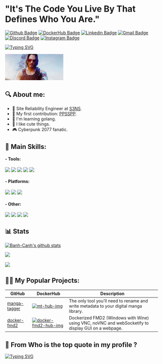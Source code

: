 # "It's The Code You Live By That Defines Who You Are."

[![Github Badge](https://img.shields.io/badge/BanhCanh-333?style=for-the-badge&logo=github&logoColor=white)](https://github.com/Banh-Canh) [![DockerHub Badge](https://img.shields.io/badge/Banhcanh-2496ED?style=for-the-badge&logo=docker&logoColor=white&link=https://hub.docker.com/u/banhcanh)](https://hub.docker.com/u/banhcanh) [![Linkedin Badge](https://img.shields.io/badge/Victor_Hang-0077B5?style=for-the-badge&logo=linkedin&logoColor=white&link=https://www.linkedin.com/in/victor-hang/)](https://www.linkedin.com/in/victor-hang/) [![Gmail Badge](https://img.shields.io/badge/vhvictorhang-D14836?style=for-the-badge&logo=gmail&logoColor=white)](mailto:vhvictorhang@gmail.com) [![Discord Badge](https://img.shields.io/badge/VictorTK-7289DA?style=for-the-badge&logo=Discord&logoColor=white)](https://discordapp.com/users/208466390493954048) [![Instagram Badge](https://img.shields.io/badge/vtk_hg-E4405F?style=for-the-badge&logo=instagram&logoColor=white&link=https://www.instagram.com/vtk_hg/)](https://www.instagram.com/vtk_hg/)

[![Typing SVG](https://readme-typing-svg.demolab.com?font=Fira+Code&duration=3000&pause=1000&random=false&width=435&lines=Hello%2C+I'm+Victor+%F0%9F%99%8B;French+SRE+%F0%9F%87%AB%F0%9F%87%B7;Cyberpunk+Fan+%F0%9F%A4%96%F0%9F%8C%83;K-ON!+devot+%F0%9F%99%8F%F0%9F%95%AF%EF%B8%8F%F0%9F%8C%9F)](https://git.io/typing-svg)

<img src="images/wakeup.webp" style="width: 20vw">

## 🔍 About me:

- 💼 Site Reliability Engineer at [S3NS](https://www.s3ns.io).
- 💪 My first contribution: [PPSSPP](https://github.com/hrydgard/ppsspp/pull/14332).
- 🧠 I'm learning golang.
- 🙈 I like cute things.
- 🎮 Cyberpunk 2077 fanatic.

## 🚀 Main Skills:

#### - Tools:
<p align=left>
<img src="https://img.shields.io/badge/Terraform-7B42BC?style=for-the-badge&logo=terraform&logoColor=white">
<img src="https://img.shields.io/badge/Docker-2496ED?style=for-the-badge&logo=docker&logoColor=white">

<img src="https://img.shields.io/badge/Prometheus-E6522C?style=for-the-badge&logo=prometheus&logoColor=white">
<img src="https://img.shields.io/badge/Vault-000000?style=for-the-badge&logo=vault&logoColor=white">
<img src="https://img.shields.io/badge/FluxCD-516BAA?style=for-the-badge&logo=fluxcd&logoColor=white">
</p>

#### - Platforms:
<p align=left>
<img src="https://img.shields.io/badge/Kubernetes-326DE6?style=for-the-badge&logo=kubernetes&logoColor=white">
<img src="https://img.shields.io/badge/Kubevirt-00AAB2?style=for-the-badge&logo=kubernetes&logoColor=white">
<img src="https://img.shields.io/badge/Google_Cloud-4285F4?style=for-the-badge&logo=google-cloud&logoColor=white">
</p>

#### - Other:
<p align=left>
<img src="https://img.shields.io/badge/Go-00ADD8?style=for-the-badge&logo=go&logoColor=white">
<img src="https://img.shields.io/badge/Linux-E97135?style=for-the-badge&logo=linux&logoColor=black">
<img src="https://img.shields.io/badge/Arch_Linux-1793D1?style=for-the-badge&logo=arch-linux&logoColor=white">
<img src="https://img.shields.io/badge/NixOS-5277C3?style=for-the-badge&logo=nixos&logoColor=white">
</p>

## 📊 Stats
<p align="left">
  <a href="https://github.com/Banh-Canh"><img src="https://github-readme-stats.vercel.app/api/?username=Banh-Canh&show_owner&count_private=true" alt="Banh-Canh's github stats" style="width: 20vw;"></a>
</p>
<p align="left">
   <a href="https://www.last.fm/user/victortk"><img src="https://lastfm-recently-played.vercel.app/api?user=victortk&count=3&show_user=header&header_style=compact_stats&loved=true" style="width: 20vw;"></a>
<p align="left">
   <a href="https://trakt.tv/users/kevvic"><img src="https://gh-cards.pabloferreiro.es/trakt/stats?username=kevvic&theme=default" style="width: 20vw;"></a>
</p>


## 🧑‍💻 My Popular Projects:
	  
| GitHub | DockerHub | Description |
|--------|-----------|-------------|
| [manga-tagger][mt-git-lnk]        | [![mt-hub-img]][mt-hub-lnk]         | The only tool you'll need to rename and write metadata to your digital manga library. |
| [docker-fmd2][docker-fmd2-git-lnk]        | [![docker-fmd2-hub-img]][docker-fmd2-hub-lnk]         | Dockerized FMD2 (Windows with Wine) using VNC, noVNC and webSocketify to display GUI on a webpage. |
                                              
[mt-git-lnk]: https://github.com/banh-canh/manga-tagger
[mt-hub-img]: https://img.shields.io/docker/pulls/banhcanh/manga-tagger.svg
[mt-hub-lnk]: https://hub.docker.com/r/banhcanh/manga-tagger

[docker-fmd2-git-lnk]: https://github.com/banh-canh/docker-fmd2
[docker-fmd2-hub-img]: https://img.shields.io/docker/pulls/banhcanh/docker-fmd2.svg
[docker-fmd2-hub-lnk]: https://hub.docker.com/r/banhcanh/docker-fmd2

## 🤔 From Who is the top quote in my profile ? 

[![Typing SVG](https://readme-typing-svg.herokuapp.com?font=Fira+Code&duration=2000&pause=1000&color=661DAE&random=false&width=435&lines=A%3A+Yui+Hirasawa+%3F;B%3A+Naruto+%3F;C%3A+Johnny+Silverhand+%3F;D%3A+La+R%C3%A9ponse+D;E%3A+Viktor+Vektor+%3F;F%3A+42)](https://git.io/typing-svg)

